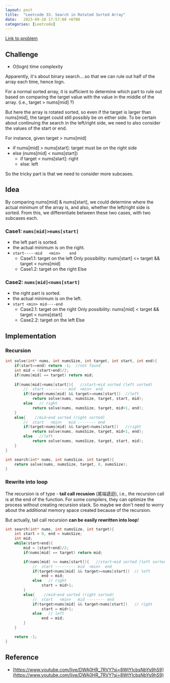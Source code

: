 ```yaml
---
layout: post
title:  "Leetcode 33. Search in Rotated Sorted Array"
date:   2023-09-28 17:57:00 +0700
categories: [Leetcode]
---
```



[Link to problem](https://leetcode.com/problems/search-in-rotated-sorted-array/description/)


## Challenge

* O(logn) time complexity

Apparently, it's about binary search....so that we can rule out half of the array each time, hence logn.

For a normal sorted array, it is sufficient to determine which part to rule out based on comparing the target value with the value in the middle of the array. (i.e., target > nums[mid] ?)

But here the array is rotated sorted, so even if the target is larger than nums[mid], the target could still possibly be on either side. To be certain about continuing the search in the left/right side, we need to also consider the values of the start or end.

For instance, given target > nums[mid]

* if nums[mid] > nums[start]: target must be on the right side
* else (nums[mid] < nums[start])
   * if target < nums[start]: right
   * else: left

So the tricky part is that we need to consider more subcases.

## Idea
By comparing nums[mid] & nums[start], we could determine where the actual minimum of the array is, and also, whether the left/right side is sorted. From this, we differentiate between these two cases, with two subcases each.

### Case1: `nums[mid]>nums[start]`

* the left part is sorted. 
* the actual minimum is on the right.
* `start-----mid   <min>    end`
   *  Case1.1: target on the left 
Only possibility: nums[start] <= target && target < nums[mid]
   * Case1.2: target on the right
Else

### Case2: `nums[mid]<nums[start]`

* the right part is sorted. 
* the actual minimum is on the left.
* `start <min> mid----end`
   * Case2.1: target on the right 
Only possibility: nums[mid] < target && target < nums[start]
   *  Case2.2: target on the left
Else


## Implementation

### Recursion

```cpp
int solve(int* nums, int numsSize, int target, int start, int end){
    if(start>=end) return -1;  //not found
    int mid = (start+end)/2;
    if(nums[mid] == target) return mid;
    
    if(nums[mid]>nums[start]){   //start~mid sorted (left sorted)
        //  start --------- mid  <min>  end
        if(target<nums[mid] && target>=nums[start])  //left
            return solve(nums, numsSize, target, start, mid);
        else   // right
            return solve(nums, numsSize, target, mid+1, end);
    }
    else{    //mid~end sorted (right sorted)
        //  start   <min>   mid -------- end
        if(target>nums[mid] && target<nums[start])   //right
            return solve(nums, numsSize, target, mid+1, end);
        else   //left
            return solve(nums, numsSize, target, start, mid);
    }
}

int search(int* nums, int numsSize, int target){
    return solve(nums, numsSize, target, 0, numsSize);
}
```


### Rewrite into loop

The recursion is of type - **tail call recusion** (尾端遞迴), i.e., the recursion call is at the end of the function. For some compilers, they can optimize the process without creating recursion stack. So maybe we don't need to worry about the additional memory space created because of the recursion.

But actually, tail call recursion **can be easily rewritten into loop**!

```cpp
int search(int* nums, int numsSize, int target){
    int start = 0, end = numsSize;
    int mid;
    while(start<end){
        mid = (start+end)/2;
        if(nums[mid] == target) return mid;

        if(nums[mid] >= nums[start]){   //start~mid sorted (left sorted)
            //  start --------- mid  <min>  end
            if(target<nums[mid] && target>=nums[start])  // left
                end = mid;
            else   // right
                start = mid+1;
        }
        else{    //mid~end sorted (right sorted)
            //  start   <min>   mid -------- end
            if(target>nums[mid] && target<nums[start])   // right
                start = mid+1;
            else   // left
                end = mid;
        }
    }

    return -1;
}
```

## Reference

* [https://www.youtube.com/live/DWA0HR_7RVY?si=8WtYIcbsNbYs9hS9](https://www.youtube.com/live/DWA0HR_7RVY?si=8WtYIcbsNbYs9hS9)

